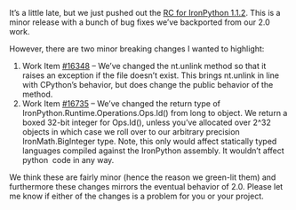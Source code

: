It’s a little late, but we just pushed out the [RC for IronPython
1.1.2](http://www.codeplex.com/Release/ProjectReleases.aspx?ProjectName=IronPython&ReleaseId=15198).
This is a minor release with a bunch of bug fixes we’ve backported from
our 2.0 work.

However, there are two minor breaking changes I wanted to highlight:

1.  Work Item
    [\#16348](http://www.codeplex.com/IronPython/WorkItem/View.aspx?WorkItemId=16348)
    – We’ve changed the nt.unlink method so that it raises an exception
    if the file doesn’t exist. This brings nt.unlink in line with
    CPython’s behavior, but does change the public behavior of the
    method.
2.  Work Item
    [\#16735](http://www.codeplex.com/IronPython/WorkItem/View.aspx?WorkItemId=16735)
    – We’ve changed the return type of
    IronPython.Runtime.Operations.Ops.Id() from long to object. We
    return a boxed 32-bit integer for Ops.Id(), unless you’ve allocated
    over 2\^32 objects in which case we roll over to our arbitrary
    precision IronMath.BigInteger type. Note, this only would affect
    statically typed languages compiled against the IronPython assembly.
    It wouldn’t affect python  code in any way.

We think these are fairly minor (hence the reason we green-lit them) and
furthermore these changes mirrors the eventual behavior of 2.0. Please
let me know if either of the changes is a problem for you or your
project.
